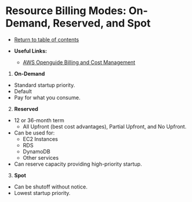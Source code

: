 # Resource Billing Modes: On-Demand, Reserved, and Spot

* [Return to table of contents](../../../README.md)

* **Useful Links:**
  * [AWS Openguide Billing and Cost Management](https://github.com/open-guides/og-aws#billing-and-cost-management)

1. **On-Demand**
  
* Standard startup priority.
* Default
* Pay for what you consume.

2. **Reserved**
  
* 12 or 36-month term
  * All Upfront (best cost advantages), Partial Upfront, and No Upfront.
* Can be used for:
  * EC2 Instances
  * RDS
  * DynamoDB
  * Other services
* Can reserve capacity providing high-priority startup.

3. **Spot**

* Can be shutoff without notice.
* Lowest startup priority.
